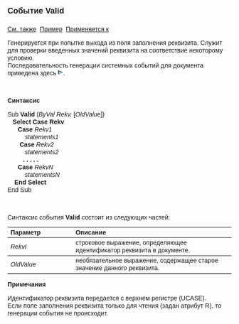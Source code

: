 ﻿<html>
<head>
<title>Системное событие документа Valid </title>
</head>

<body>

<p><strong><font size="4" face="Arial">Событие Valid<br>
<br>
</font></strong><font face="Arial"><a href="../scriptstproced.html">См.
также</a>&nbsp; <a href="../Examples/E_Valid.html">Пример</a>&nbsp; <a
href="../Defs/doc.html">Применяется к</a></font></p>

<p class="label"><font face="Arial">Генерируется при
попытке выхода из поля заполнения реквизита.
Служит для проверки введенных значений
реквизита на соответствие некоторому условию.<span lang="en-us"> </span><br>
Последовательность генерации системных событий
для документа приведена здесь <a href="Events_Sequence.html"><img
src="../../../IMAGES/More.gif" width="12" height="12" alt="More.gif (304 bytes)"
border="0"></a>.</font></p>

<p class="label">&nbsp;</p>

<p class="label"><font face="Arial"><b>Синтаксис</b></font></p>

<p><font face="Arial">Sub <strong>Valid </strong>(<i>ByVal Rekv,</i> [<em><span lang="en-us">Old</span>Value</em>])<br>
&nbsp;&nbsp; <strong>Select Case</strong> <strong>Rekv</strong> <br>
&nbsp;&nbsp;&nbsp;&nbsp;&nbsp; <strong>Case</strong> <em>Rekv1</em><br>
<em>&nbsp;&nbsp;&nbsp;&nbsp;&nbsp;&nbsp; &nbsp;&nbsp; statements1</em><br>
&nbsp; &nbsp;&nbsp;&nbsp;&nbsp; <strong>Case</strong> <em>Rekv2</em><br>
<em>&nbsp; &nbsp;&nbsp; &nbsp;&nbsp;&nbsp;&nbsp; statements2</em><br>
<strong>&nbsp;&nbsp;&nbsp;&nbsp;&nbsp;&nbsp;&nbsp;&nbsp; . . . . .<br>
</strong>&nbsp;&nbsp;&nbsp;&nbsp;&nbsp; <strong>Case</strong> <em>RekvN</em><br>
<em>&nbsp;&nbsp; &nbsp; &nbsp;&nbsp;&nbsp;&nbsp; statementsN</em><br>
<strong>&nbsp;&nbsp;&nbsp; End Select&nbsp; </strong>&nbsp;&nbsp; <br>
End Sub</font></p>

<p>&nbsp;</p>

<p><font face="Arial">Синтаксис события <strong>Valid</strong>
состоит из следующих частей:</font></p>

<table border="1" cellPadding="5" cols="2" frame="below" rules="rows">
<TBODY>
  <tr vAlign="top">
    <td class="label" width="29%"><font face="Arial"><b>Параметр</b></font></td>
    <td class="label" width="71%"><font face="Arial"><strong>Описание</strong></font></td>
  </tr>
  <tr>
    <td width="29%"><font face="Arial"><em>RekvI</em></font></td>
    <td width="71%"><font face="Arial">строковое выражение,
    определяющее идентификатор реквизита в
    документе. </font></td>
  </tr>
  <tr>
    <td width="29%" height="18"><font face="Arial"><em><span lang="en-us">Old</span>Value</em></font></td>
    <td width="71%" height="18"><font face="Arial">необязательное
    выражение, содержащее старое значение данного
      реквизита.</font></td>
  </tr>
</table>

<p class="label"><font face="Arial"><b>Примечания</b></font></p>

<p class="label"><font face="Arial">Идентификатор реквизита передается 
с верхнем регистре (<span lang="en-us">UCASE</span>)<span lang="en-us">. <br>
</span>Если поле заполнения реквизита только для<span lang="en-us"> </span>
чтения (задан атрибут <span lang="en-us">R)</span>, то генерации события не 
происходит.</font></p>
</body>
</html>
